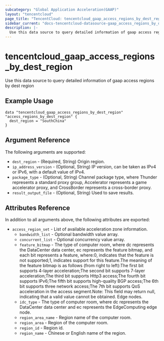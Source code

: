 ```yaml
---
subcategory: "Global Application Acceleration(GAAP)"
layout: "tencentcloud"
page_title: "TencentCloud: tencentcloud_gaap_access_regions_by_dest_region"
sidebar_current: "docs-tencentcloud-datasource-gaap_access_regions_by_dest_region"
description: |-
  Use this data source to query detailed information of gaap access regions by dest region
---
```


# tencentcloud_gaap_access_regions_by_dest_region

Use this data source to query detailed information of gaap access regions by dest region

## Example Usage

```hcl
data "tencentcloud_gaap_access_regions_by_dest_region" "access_regions_by_dest_region" {
  dest_region = "SouthChina"
}
```

## Argument Reference

The following arguments are supported:

* `dest_region` - (Required, String) Origin region.
* `ip_address_version` - (Optional, String) IP version, can be taken as IPv4 or IPv6, with a default value of IPv4.
* `package_type` - (Optional, String) Channel package type, where Thunder represents a standard proxy group, Accelerator represents a game accelerator proxy, and CrossBorder represents a cross-border proxy.
* `result_output_file` - (Optional, String) Used to save results.

## Attributes Reference

In addition to all arguments above, the following attributes are exported:

* `access_region_set` - List of available acceleration zone information.
  * `bandwidth_list` - Optional bandwidth value array.
  * `concurrent_list` - Optional concurrency value array.
  * `feature_bitmap` - The type of computer room, where dc represents the DataCenter data center, ec represents the feature bitmap, and each bit represents a feature, where:0, indicates that the feature is not supported;1, indicates support for this feature.The meaning of the feature bitmap is as follows (from right to left):The first bit supports 4-layer acceleration;The second bit supports 7-layer acceleration;The third bit supports Http3 access;The fourth bit supports IPv6;The fifth bit supports high-quality BGP access;The 6th bit supports three network access;The 7th bit supports QoS acceleration in the access segment.Note: This field may return null, indicating that a valid value cannot be obtained. Edge nodes.
  * `idc_type` - The type of computer room, where dc represents the DataCenter data center and ec represents the EdgeComputing edge node.
  * `region_area_name` - Region name of the computer room.
  * `region_area` - Region of the computer room.
  * `region_id` - Region id.
  * `region_name` - Chinese or English name of the region.



